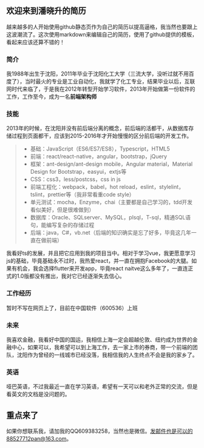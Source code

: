 ## 欢迎来到潘晓升的简历

越来越多的人开始使用github静态页作为自己的简历以提高逼格，我当然也要跟上这波潮流了。这次使用markdown来编辑自己的简历，使用了github提供的模板，看起来应该还算不错的！

### 简介

我1988年出生于沈阳，2011年毕业于沈阳化工大学（三流大学，没听过就不用百度了），当时最火的专业是工业自动化，我就学了化工专业，结果毕业以后，互联网时代来临了，于是我在2012年转型开始学习软件，2013年开始做第一份软件的工作，工作至今，成为一名**前端架构师**

### 技能

2013年的时候，在沈阳并没有前后端分离的概念，前后端的活都干，从数据库存储过程到页面都干，应该到2015-2016年才开始慢慢的区分前后端的开发工作。

> * 基础：JavaScript（ES6/ES7/ES8），Typescript，HTML5
> * 前端：react/react-native，angular，bootstrap，jQuery 
> * 框架：ant-design/ant-design mobile，Angular material，Material Design for Bootstrap，easyui，extjs等
> * CSS：css3，less/postcss，css in js
> * 前端工程化：webpack，babel，hot reload，eslint，stylelint，tslint，prettier等（我非常看重code style）
> * 单元测试：mocha，Enzyme，chai（主要都是自己学习的，tdd开发看似美好，但是很难做到） 
> * 数据库：Oracle、SQLserver、MySQL，plsql，T-sql，精通SQL语句，能编写复杂的存储过程
> * 后端：java，C#，vb.net（后端的知识确实是忘了好多，毕竟这几年一直在做前端）

我看好ts的发展，并且把它应用到我的项目当中。相对于学习vue，我更愿意学习js的基础，毕竟基础永不过时，我热爱react，并一直在拥抱Facebook的大腿。如果有机会，我会选择flutter来开发app，毕竟react naitve这么多年了，一直连正式的1.0版都没有推出，我对它已经逐渐失去信心。

### 工作经历

暂时不写在网页上了，目前在中国软件（600536）上班

### 未来

我喜欢金融，我看好中国的国运，我相信上海一定会超越伦敦、纽约成为世界的金融中心，如果可以，我希望可以到上海工作，去一家上市的券商，带一个前端的团队，沈阳作为曾经的一线城市已经没落，我相信我的人生终点不会是我的家乡了。

### 英语

哑巴英语，不过我最近一直在学习英语，希望有一天可以和老外正常的交流，但是看英文的文档是没问题的。

## 重点来了

如果你想联系我，请加我的QQ609383258，当然也是微信。发邮件也是可以的88527712pan@163.com。
